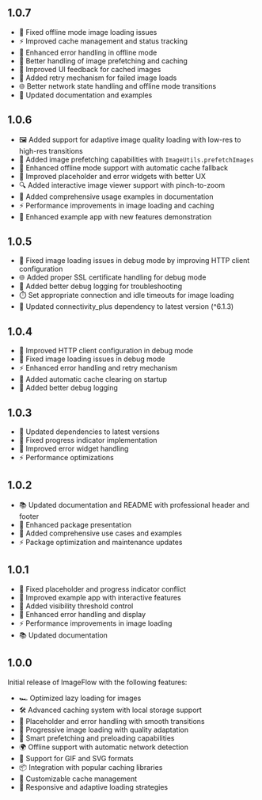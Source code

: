 ## 1.0.7

* 🔧 Fixed offline mode image loading issues
* ⚡ Improved cache management and status tracking
* 🎨 Enhanced error handling in offline mode
* 🚀 Better handling of image prefetching and caching
* 📱 Improved UI feedback for cached images
* 🔄 Added retry mechanism for failed image loads
* 🌐 Better network state handling and offline mode transitions
* 📝 Updated documentation and examples

## 1.0.6

* 🖼️ Added support for adaptive image quality loading with low-res to high-res transitions
* 🔄 Added image prefetching capabilities with `ImageUtils.prefetchImages`
* 📱 Enhanced offline mode support with automatic cache fallback
* 💫 Improved placeholder and error widgets with better UX
* 🔍 Added interactive image viewer support with pinch-to-zoom
* 📝 Added comprehensive usage examples in documentation
* ⚡ Performance improvements in image loading and caching
* 🎨 Enhanced example app with new features demonstration

## 1.0.5

* 🔧 Fixed image loading issues in debug mode by improving HTTP client configuration
* 🌐 Added proper SSL certificate handling for debug mode
* 📝 Added better debug logging for troubleshooting
* ⏱️ Set appropriate connection and idle timeouts for image loading
* 🚀 Updated connectivity_plus dependency to latest version (^6.1.3)

## 1.0.4

* 🔧 Improved HTTP client configuration in debug mode
* 🐛 Fixed image loading issues in debug mode
* ⚡ Enhanced error handling and retry mechanism
* 🔄 Added automatic cache clearing on startup
* 📝 Added better debug logging

## 1.0.3

* 🔄 Updated dependencies to latest versions
* 🐛 Fixed progress indicator implementation
* 🎨 Improved error widget handling
* ⚡ Performance optimizations

## 1.0.2

* 📚 Updated documentation and README with professional header and footer
* 🎨 Enhanced package presentation
* 🔧 Added comprehensive use cases and examples
* ⚡ Package optimization and maintenance updates

## 1.0.1

* 🐛 Fixed placeholder and progress indicator conflict
* 🎨 Improved example app with interactive features
* 📱 Added visibility threshold control
* 🔄 Enhanced error handling and display
* ⚡ Performance improvements in image loading
* 📚 Updated documentation

## 1.0.0

Initial release of ImageFlow with the following features:

* 🏎️ Optimized lazy loading for images
* 🛠️ Advanced caching system with local storage support
* 🔄 Placeholder and error handling with smooth transitions
* 📱 Progressive image loading with quality adaptation
* 🚀 Smart prefetching and preloading capabilities
* 🌍 Offline support with automatic network detection
* 🎨 Support for GIF and SVG formats
* 📦 Integration with popular caching libraries
* 🔧 Customizable cache management
* 📱 Responsive and adaptive loading strategies
